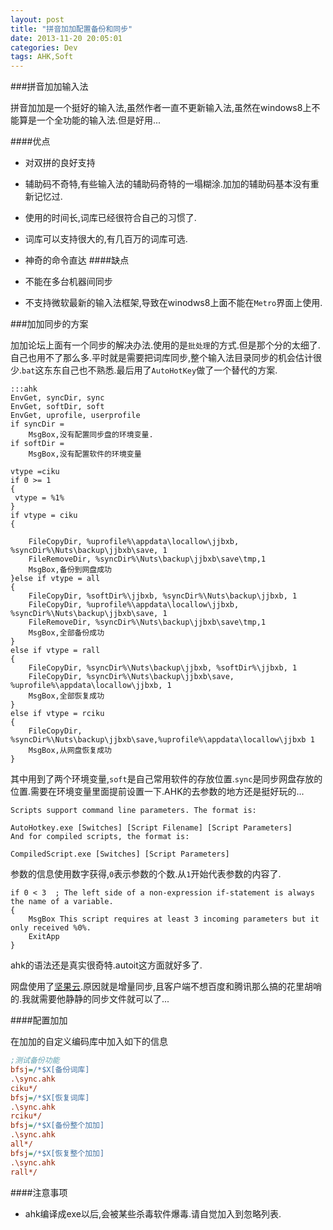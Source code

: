 ```yaml
---
layout: post
title: "拼音加加配置备份和同步"
date: 2013-11-20 20:05:01
categories: Dev
tags: AHK,Soft
---
```


###拼音加加输入法

拼音加加是一个挺好的输入法,虽然作者一直不更新输入法,虽然在windows8上不能算是一个全功能的输入法.但是好用...

####优点
* 对双拼的良好支持
* 辅助码不奇特,有些输入法的辅助码奇特的一塌糊涂.加加的辅助码基本没有重新记忆过.
* 使用的时间长,词库已经很符合自己的习惯了.
* 词库可以支持很大的,有几百万的词库可选.
* 神奇的命令直达
####缺点

* 不能在多台机器间同步
* 不支持微软最新的输入法框架,导致在winodws8上面不能在`Metro`界面上使用.

###加加同步的方案

加加论坛上面有一个同步的解决办法.使用的是`批处理`的方式.但是那个分的太细了.自己也用不了那么多.平时就是需要把词库同步,整个输入法目录同步的机会估计很少.`bat`这东东自己也不熟悉.最后用了`AutoHotKey`做了一个替代的方案.

	:::ahk
	EnvGet, syncDir, sync
	EnvGet, softDir, soft
	EnvGet, uprofile, userprofile
	if syncDir =
	    MsgBox,没有配置同步盘的环境变量.
	if softDir =
	    MsgBox,没有配置软件的环境变量

	vtype =ciku
	if 0 >= 1
	{
	 vtype = %1%
	}
	if vtype = ciku
	{
		
		FileCopyDir, %uprofile%\appdata\locallow\jjbxb, %syncDir%\Nuts\backup\jjbxb\save, 1
		FileRemoveDir, %syncDir%\Nuts\backup\jjbxb\save\tmp,1
		MsgBox,备份到网盘成功
	}else if vtype = all
	{
		FileCopyDir, %softDir%\jjbxb, %syncDir%\Nuts\backup\jjbxb, 1
		FileCopyDir, %uprofile%\appdata\locallow\jjbxb, %syncDir%\Nuts\backup\jjbxb\save, 1
		FileRemoveDir, %syncDir%\Nuts\backup\jjbxb\save\tmp,1
		MsgBox,全部备份成功
	}
	else if vtype = rall
	{
		FileCopyDir, %syncDir%\Nuts\backup\jjbxb, %softDir%\jjbxb, 1
		FileCopyDir, %syncDir%\Nuts\backup\jjbxb\save, %uprofile%\appdata\locallow\jjbxb, 1
		MsgBox,全部恢复成功
	}
	else if vtype = rciku
	{
		FileCopyDir, %syncDir%\Nuts\backup\jjbxb\save,%uprofile%\appdata\locallow\jjbxb 1
		MsgBox,从网盘恢复成功
	}

其中用到了两个环境变量,`soft`是自己常用软件的存放位置.`sync`是同步网盘存放的位置.需要在环境变量里面提前设置一下.AHK的去参数的地方还是挺好玩的...

```
Scripts support command line parameters. The format is:

AutoHotkey.exe [Switches] [Script Filename] [Script Parameters]
And for compiled scripts, the format is:

CompiledScript.exe [Switches] [Script Parameters]
```
参数的信息使用数字获得,`0`表示参数的个数.从`1`开始代表参数的内容了.
```AutoHotKey
if 0 < 3  ; The left side of a non-expression if-statement is always the name of a variable.
{
    MsgBox This script requires at least 3 incoming parameters but it only received %0%.
    ExitApp
}
```
ahk的语法还是真实很奇特.autoit这方面就好多了.

网盘使用了[坚果云](https://jianguoyun.com/‎).原因就是增量同步,且客户端不想百度和腾讯那么搞的花里胡哨的.我就需要他静静的同步文件就可以了...

####配置加加

在加加的自定义编码库中加入如下的信息
```ini
;测试备份功能
bfsj=/*$X[备份词库]
.\sync.ahk
ciku*/
bfsj=/*$X[恢复词库]
.\sync.ahk
rciku*/
bfsj=/*$X[备份整个加加]
.\sync.ahk
all*/
bfsj=/*$X[恢复整个加加]
.\sync.ahk
rall*/
```

####注意事项

* ahk编译成exe以后,会被某些杀毒软件爆毒.请自觉加入到忽略列表.

